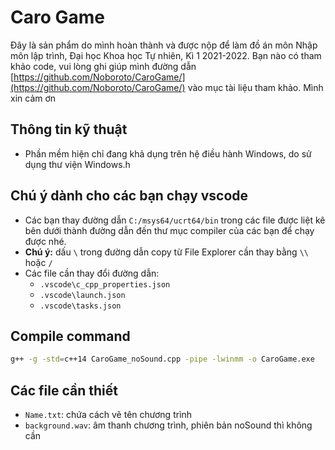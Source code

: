 # Caro Game

Đây là sản phẩm do mình hoàn thành và được nộp để làm đồ án môn Nhập môn lập trình, Đại học Khoa học Tự nhiên, Kì 1 2021-2022. Bạn nào có tham khảo code, vui lòng ghi giúp mình đường dẫn [https://github.com/Noboroto/CaroGame/](https://github.com/Noboroto/CaroGame/) vào mục tài liệu tham khảo. Mình xin cảm ơn

## Thông tin kỹ thuật

- Phần mềm hiện chỉ đang khả dụng trên hệ điều hành Windows, do sử dụng thư viện Windows.h

## Chú ý dành cho các bạn chạy vscode

- Các bạn thay đường dẫn `C:/msys64/ucrt64/bin` trong các file được liệt kê bên dưới thành đường dẫn đến thư mục compiler của các bạn để chạy được nhé. 
- **Chú ý:** dấu `\` trong đường dẫn copy từ File Explorer cần thay bằng `\\` hoặc `/`
- Các file cần thay đổi đường dẫn:
  - `.vscode\c_cpp_properties.json`
  - `.vscode\launch.json`
  - `.vscode\tasks.json`

## Compile command

```bash
g++ -g -std=c++14 CaroGame_noSound.cpp -pipe -lwinmm -o CaroGame.exe
```

## Các file cần thiết

- `Name.txt`: chứa cách vẽ tên chương trình
- `background.wav`: âm thanh chương trình, phiên bản noSound thì không cần